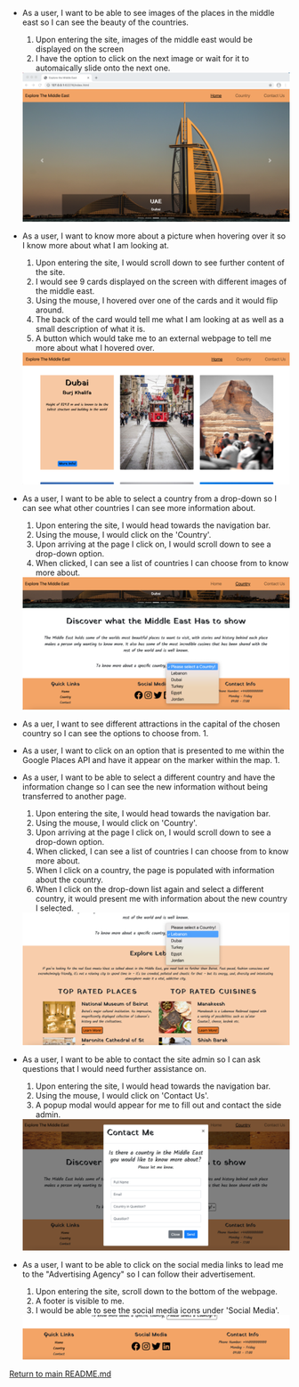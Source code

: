 - As a user, I want to be able to see images of the places in the middle east so I can see the beauty of the countries.
    1. Upon entering the site, images of the middle east would be displayed on the screen
    1. I have the option to click on the next image or wait for it to automaically slide onto the next one.
    
    <img src="../images/image-of-places.png">

- As a user, I want to know more about a picture when hovering over it so I know more about what I am looking at.
    1. Upon entering the site, I would scroll down to see further content of the site.
    1. I would see 9 cards displayed on the screen with different images of the middle east.
    1. Using the mouse, I hovered over one of the cards and it would flip around.
    1. The back of the card would tell me what I am looking at as well as a small description of what it is.
    1. A button which would take me to an external webpage to tell me more about what I hovered over.
    
    <img src="../images/hover-over-images.png">

- As a user, I want to be able to select a country from a drop-down so I can see what other countries I can see more information about.
    1. Upon entering the site, I would head towards the navigation bar.
    1. Using the mouse, I would click on the 'Country'.
    1. Upon arriving at the page I click on, I would scroll down to see a drop-down option.
    1. When clicked, I can see a list of countries I can choose from to know more about.
    
    <img src="../images/drop-down-country-list.png">
    
- As a uer, I want to see different attractions in the capital of the chosen country so I can see the options to choose from.
    1. 

- As a user, I want to click on an option that is presented to me within the Google Places API and have it appear on the marker within the map.
    1.

- As a user, I want to be able to select a different country and have the information change so I can see the new information without being transferred to another page.
    1. Upon entering the site, I would head towards the navigation bar.
    1. Using the mouse, I would click on 'Country'.
    1. Upon arriving at the page I click on, I would scroll down to see a drop-down option.
    1. When clicked, I can see a list of countries I can choose from to know more about.
    1. When I click on a country, the page is populated with information about the country.
    1. When I click on the drop-down list again and select a different country, it would present me with information about the new country I selected.
    
    <img src="../images/change-of-countries.png">
    
- As a user, I want to be able to contact the site admin so I can ask questions that I would need further assistance on.
    1. Upon entering the site, I would head towards the navigation bar.
    1. Using the mouse, I would click on 'Contact Us'.
    1. A popup modal would appear for me to fill out and contact the side admin.

    <img src="../images/contact-us.png">

- As a user, I want to be able to click on the social media links to lead me to the "Advertising Agency" so I can follow their advertisement.
    1.  Upon entering the site, scroll down to the bottom of the webpage.
    1.  A footer is visible to me.
    1.  I would be able to see the social media icons under 'Social Media'.
    
    <img src="../images/social-media.png">
    
[Return to main README.md](https://github.com/adnanmuhtadi/milestone-project-2)
